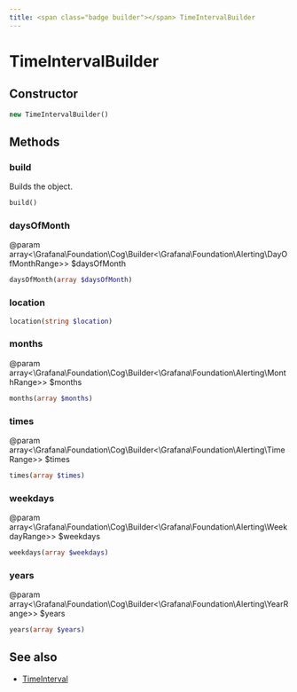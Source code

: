 ```yaml
---
title: <span class="badge builder"></span> TimeIntervalBuilder
---
```

# <span class="badge builder"></span> TimeIntervalBuilder

## Constructor

```php
new TimeIntervalBuilder()
```
## Methods

### <span class="badge object-method"></span> build

Builds the object.

```php
build()
```

### <span class="badge object-method"></span> daysOfMonth

@param array<\Grafana\Foundation\Cog\Builder<\Grafana\Foundation\Alerting\DayOfMonthRange>> $daysOfMonth

```php
daysOfMonth(array $daysOfMonth)
```

### <span class="badge object-method"></span> location

```php
location(string $location)
```

### <span class="badge object-method"></span> months

@param array<\Grafana\Foundation\Cog\Builder<\Grafana\Foundation\Alerting\MonthRange>> $months

```php
months(array $months)
```

### <span class="badge object-method"></span> times

@param array<\Grafana\Foundation\Cog\Builder<\Grafana\Foundation\Alerting\TimeRange>> $times

```php
times(array $times)
```

### <span class="badge object-method"></span> weekdays

@param array<\Grafana\Foundation\Cog\Builder<\Grafana\Foundation\Alerting\WeekdayRange>> $weekdays

```php
weekdays(array $weekdays)
```

### <span class="badge object-method"></span> years

@param array<\Grafana\Foundation\Cog\Builder<\Grafana\Foundation\Alerting\YearRange>> $years

```php
years(array $years)
```

## See also

 * <span class="badge object-type-class"></span> [TimeInterval](./object-TimeInterval.md)
